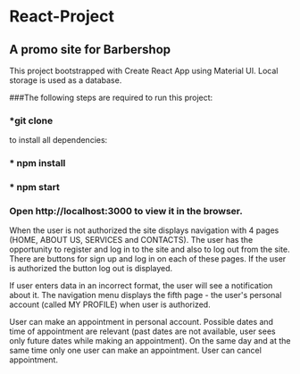 # React-Project
## A promo site for Barbershop<br/>
This project bootstrapped with Create React App using Material UI. Local storage is used as a database.

###The following steps are required to run this project:
### *git clone
to install all dependencies:
### * npm install
### * npm start
### Open http://localhost:3000 to view it in the browser.

When the user is not authorized the site displays navigation with 4 pages (HOME, ABOUT US, SERVICES and CONTACTS).
The user has the opportunity to register and log in to the site and also to log out from the site. 
There are buttons for sign up and log in on each of these pages. If the user is authorized the button log out is displayed.

If user enters data in an incorrect format, the user will see a notification about it.
The navigation menu displays the fifth page - the user's personal account (called MY PROFILE) when  user is authorized.

User can make an appointment in  personal account. 
Possible dates and time of appointment are relevant (past dates are not available, user sees only future dates while making an appointment). On the same day and at the same time only one user can make an appointment.
User can cancel appointment.







